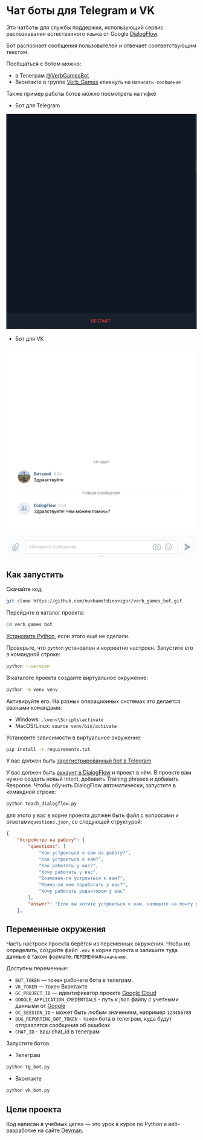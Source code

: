 # Чат боты для Telegram и VK

Это чатботы для службы поддержки, использующий сервис распознавания естественного языка от Google 
[DialogFlow](https://dialogflow.cloud.google.com/).

Бот распознает сообщения пользователей и отвечает соответствующим текстом.  

Пообщаться с ботом можно:

- в Телеграм [@VerbGamesBot](t.me/VerbGamesBot)
- Вконтакте в группе [Verb_Games](https://vk.com/club208071622) кликнуть на `Написать сообщение`

Также пример работы ботов можно посмотреть на гифке

- Бот для Telegram

![бот для Telegram](demo_tg_bot.gif)

- Бот для VK

![бот для VK](demo_vk_bot.gif)



## Как запустить

Скачайте код:
```sh
git clone https://github.com/mukhametdinovigor/verb_games_bot.git
```

Перейдите в каталог проекта:
```sh
cd verb_games_bot
```

[Установите Python](https://www.python.org/), если этого ещё не сделали.

Проверьте, что `python` установлен и корректно настроен. Запустите его в командной строке:
```sh
python --version
```

В каталоге проекта создайте виртуальное окружение:
```sh
python -m venv venv
```
Активируйте его. На разных операционных системах это делается разными командами:
- Windows: `.\venv\Scripts\activate`
- MacOS/Linux: `source venv/bin/activate`


Установите зависимости в виртуальное окружение:
```sh
pip install -r requirements.txt
```

У вас должен быть [зарегистрированный бот в Telegram](https://telegram.me/BotFather)

У вас должен быть [аккаунт в DialogFlow](https://dialogflow.cloud.google.com/) и проект в нём.
В проекте вам нужно создать новый Intent, добавить Training phrases и добавить Response.
Чтобы обучить DialogFlow автоматически, запустите в командной строке:

```sh
python teach_dialogflow.py
```
для этого у вас в корне проекта должен быть файл с вопросами и ответами`questions.json`, со следующей структурой:

```json
{
    "Устройство на работу": {
        "questions": [
            "Как устроиться к вам на работу?",
            "Как устроиться к вам?",
            "Как работать у вас?",
            "Хочу работать у вас",
            "Возможно-ли устроиться к вам?",
            "Можно-ли мне поработать у вас?",
            "Хочу работать редактором у вас"
        ],
        "answer": "Если вы хотите устроиться к нам, напишите на почту game-of-verbs@gmail.com мини-эссе о себе и прикрепите ваше портфолио."
    },
```

## Переменные окружения

Часть настроек проекта берётся из переменных окружения. Чтобы их определить, создайте файл `.env` в корне проекта
и запишите туда данные в таком формате: `ПЕРЕМЕННАЯ=значение`.

Доступны переменные:
- `BOT_TOKEN` — токен рабочего бота в телеграм.
- `VK_TOKEN` — токен Вконтакте
- `GC_PROJECT_ID` — идентификатор проекта [Google Cloud](https://cloud.google.com/dialogflow/es/docs/quick/setup)
- `GOOGLE_APPLICATION_CREDENTIALS` - путь к json файлу с учетными данными от [Google](https://cloud.google.com/docs/authentication/getting-started)
- `GC_SESSION_ID` - может быть любым значением, например `123456789`
- `BUG_REPORTING_BOT_TOKEN` - токен бота в телеграм, куда будут отправлятся сообщения об ошибках
- `CHAT_ID` - ваш chat_id в телеграм

Запустите ботов:

- Телеграм

```sh
python tg_bot.py
```

- Вконтакте

```sh
python vk_bot.py
```


## Цели проекта

Код написан в учебных целях — это урок в курсе по Python и веб-разработке на сайте [Devman](https://dvmn.org).